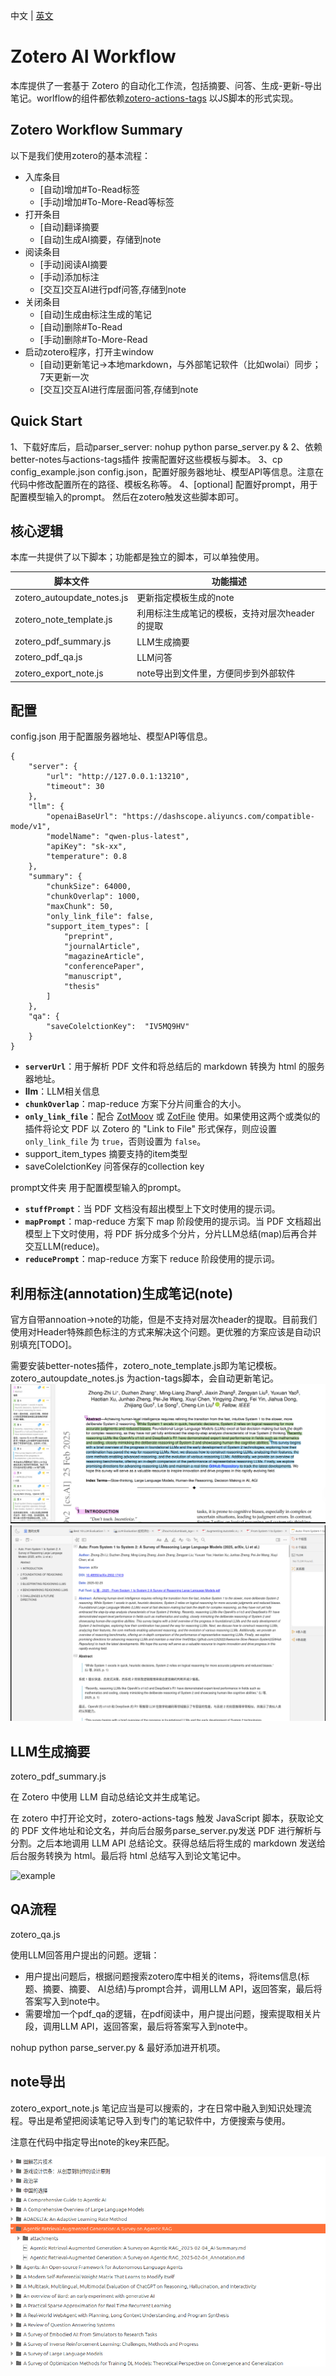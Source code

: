 中文 | [英文](README_en.md)

# Zotero AI Workflow

本库提供了一套基于 Zotero 的自动化工作流，包括摘要、问答、生成-更新-导出笔记。worlflow的组件都依赖[zotero-actions-tags](https://github.com/windingwind/zotero-actions-tags) 以JS脚本的形式实现。

## Zotero Workflow Summary
以下是我们使用zotero的基本流程：
- 入库条目
    - [自动]增加#To-Read标签
    - [手动]增加#To-More-Read等标签
- 打开条目
    - [自动]翻译摘要
    - [自动]生成AI摘要，存储到note
- 阅读条目
    - [手动]阅读AI摘要
    - [手动]添加标注
    - [交互]交互AI进行pdf问答,存储到note
- 关闭条目
    - [自动]生成由标注生成的笔记
    - [自动]删除#To-Read
    - [手动]删除#To-More-Read
- 启动zotero程序，打开主window
    - [自动]更新笔记→本地markdown，与外部笔记软件（比如wolai）同步； 7天更新一次
    - [交互]交互AI进行库层面问答,存储到note

## Quick Start
1、下载好库后，启动parser_server: nohup python parse_server.py &
2、依赖better-notes与actions-tags插件 按需配置好这些模板与脚本。
3、cp config_example.json config.json，配置好服务器地址、模型API等信息。注意在代码中修改配置所在的路径、模板名称等。
4、[optional] 配置好prompt，用于配置模型输入的prompt。
然后在zotero触发这些脚本即可。

## 核心逻辑
本库一共提供了以下脚本；功能都是独立的脚本，可以单独使用。

| 脚本文件                  | 功能描述                                     |
|--------------------------|-------------------------------------------|
| zotero_autoupdate_notes.js | 更新指定模板生成的note                      |
| zotero_note_template.js  | 利用标注生成笔记的模板，支持对层次header的提取       |
| zotero_pdf_summary.js    | LLM生成摘要                                    |
| zotero_pdf_qa.js         | LLM问答                                 |
| zotero_export_note.js    | note导出到文件里，方便同步到外部软件           |

## 配置

config.json 用于配置服务器地址、模型API等信息。
```
{
    "server": { 
        "url": "http://127.0.0.1:13210",
        "timeout": 30
    },
    "llm": {
        "openaiBaseUrl": "https://dashscope.aliyuncs.com/compatible-mode/v1",
        "modelName": "qwen-plus-latest",
        "apiKey": "sk-xx",
        "temperature": 0.8
    },
    "summary": {
        "chunkSize": 64000,
        "chunkOverlap": 1000,
        "maxChunk": 50,
        "only_link_file": false,
        "support_item_types": [
            "preprint",
            "journalArticle",
            "magazineArticle",
            "conferencePaper",
            "manuscript",
            "thesis"
        ]
    },
    "qa": {
        "saveColelctionKey":  "IV5MQ9HV"
    }
}
```
- **`serverUrl`**：用于解析 PDF 文件和将总结后的 markdown 转换为 html 的服务器地址。
- **llm**：LLM相关信息
- **`chunkOverlap`**：map-reduce 方案下分片间重合的大小。
- **`only_link_file`**：配合 [ZotMoov](https://github.com/wileyyugioh/zotmoov) 或 [ZotFile](https://github.com/jlegewie/zotfile) 使用。如果使用这两个或类似的插件将论文 PDF 以 Zotero 的 "Link to File" 形式保存，则应设置 `only_link_file` 为 `true`，否则设置为 `false`。
- support_item_types 摘要支持的item类型
- saveColelctionKey 问答保存的collection key


prompt文件夹 用于配置模型输入的prompt。
- **`stuffPrompt`**：当 PDF 文档没有超出模型上下文时使用的提示词。
- **`mapPrompt`**：map-reduce 方案下 map 阶段使用的提示词。当 PDF 文档超出模型上下文时使用，将 PDF 拆分成多个分片，分片LLM总结(map)后再合并交互LLM(reduce)。
- **`reducePrompt`**：map-reduce 方案下 reduce 阶段使用的提示词。
## 利用标注(annotation)生成笔记(note)
官方自带annoation->note的功能，但是不支持对层次header的提取。目前我们使用对Header特殊颜色标注的方式来解决这个问题。更优雅的方案应该是自动识别填充[TODO]。

需要安装better-notes插件，zotero_note_template.js即为笔记模板。zotero_autoupdate_notes.js 为action-tags脚本，会自动更新笔记。
![alt text](docs/image.png)
![alt text](docs/image-1.png)

## LLM生成摘要
zotero_pdf_summary.js

在 Zotero 中使用 LLM 自动总结论文并生成笔记。

在 zotero 中打开论文时，zotero-actions-tags 触发 JavaScript 脚本，获取论文的 PDF 文件地址和论文名，并向后台服务parse_server.py发送 PDF 进行解析与分割。之后本地调用 LLM API 总结论文。获得总结后将生成的 markdown 发送给后台服务转换为 html。最后将 html 总结写入到论文笔记中。

![example](https://qyzhang-obsidian.oss-cn-hangzhou.aliyuncs.com/20250124100826.png)

## QA流程
zotero_qa.js

使用LLM回答用户提出的问题。逻辑：
- 用户提出问题后，根据问题搜索zotero库中相关的items，将items信息(标题、摘要、摘要、 AI总结)与prompt合并，调用LLM API，返回答案，最后将答案写入到note中。
- 需要增加一个pdf_qa的逻辑，在pdf阅读中，用户提出问题，搜索提取相关片段，调用LLM API，返回答案，最后将答案写入到note中。

nohup python parse_server.py & 最好添加进开机项。

## note导出
zotero_export_note.js
笔记应当是可以搜索的，才在日常中融入到知识处理流程。导出是希望把阅读笔记导入到专门的笔记软件中，方便搜索与使用。

注意在代码中指定导出note的key来匹配。

![alt text](docs/image3.png)